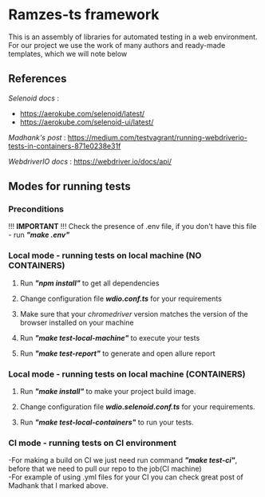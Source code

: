 # Ramzes-ts framework
This is an assembly of libraries for automated testing in a web environment. 
For our project we use the work of many authors and ready-made templates, which we will note below

<h2>References</h2>

*Selenoid docs* :
- https://aerokube.com/selenoid/latest/
- https://aerokube.com/selenoid-ui/latest/

*Madhank's post* :
https://medium.com/testvagrant/running-webdriverio-tests-in-containers-871e0238e31f

*WebdriverIO docs* :
https://webdriver.io/docs/api/


<h2>Modes for running tests</h2>  
<h3>Preconditions</h3>  
!!! <strong>IMPORTANT</strong> !!!  
  Check the presence of .env file, if you don't have this file - run <strong><em>"make .env"</strong></em>  

<h3>Local mode - running tests on local machine (NO CONTAINERS)</h3> 
 
1) Run <strong><em> "npm install"</strong></em> to get all dependencies

2) Change configuration file <strong><em>wdio.conf.ts</strong></em> for your requirements

3) Make sure that your <em>chromedriver</em> version matches the version of the browser installed on your machine
 
4) Run <strong><em>"make test-local-machine"</strong></em> to execute your tests

5) Run <strong><em>"make test-report"</strong></em> to generate and open allure report

<h3>Local mode - running tests on local machine (CONTAINERS)</h3> 

1) Run <strong><em>"make install"</strong></em> to make your project build image. 
  
2) Change configuration file <strong><em>wdio.selenoid.conf.ts</strong></em> for your requirements.  
 
3) Run <strong><em>"make test-local-containers"</strong></em> to run your tests.  


<h3>CI mode - running tests on CI environment</h3>  

-For making a build on CI we just need run command  <strong><em>"make test-ci"</strong></em>, before that we need to pull our repo to the job(CI machine)  
-For example of using .yml files for your CI you can check great post of Madhank that I marked above.  



